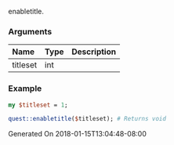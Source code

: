 enabletitle.
### Arguments
**Name**|**Type**|**Description**
:---|:---|:---
titleset|int|

### Example

```perl
my $titleset = 1;

quest::enabletitle($titleset); # Returns void
```


Generated On 2018-01-15T13:04:48-08:00